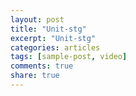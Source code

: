 ```yaml
---
layout: post
title: "Unit-stg"
excerpt: "Unit-stg"
categories: articles
tags: [sample-post, video]
comments: true
share: true
---
```

<br>
<div class="apester-media" data-media-id="633450db056b4300263f3cab"></div><script type="module" src="https://sdk.stg.apester.dev/web-sdk.core.min.js"></script><script nomodule src="https://sdk.stg.apester.dev/web-sdk.core.legacy.min.js" async></script>
<br>

